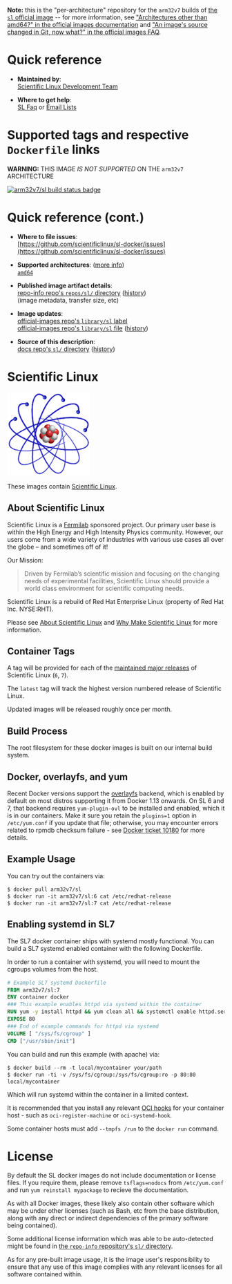 <!--

********************************************************************************

WARNING:

    DO NOT EDIT "sl/README.md"

    IT IS AUTO-GENERATED

    (from the other files in "sl/" combined with a set of templates)

********************************************************************************

-->

**Note:** this is the "per-architecture" repository for the `arm32v7` builds of [the `sl` official image](https://hub.docker.com/_/sl) -- for more information, see ["Architectures other than amd64?" in the official images documentation](https://github.com/docker-library/official-images#architectures-other-than-amd64) and ["An image's source changed in Git, now what?" in the official images FAQ](https://github.com/docker-library/faq#an-images-source-changed-in-git-now-what).

# Quick reference

-	**Maintained by**:  
	[Scientific Linux Development Team](https://github.com/scientificlinux/sl-docker)

-	**Where to get help**:  
	[SL Faq](https://www.scientificlinux.org/documentation/faq) or [Email Lists](https://www.scientificlinux.org/community)

# Supported tags and respective `Dockerfile` links

**WARNING:** THIS IMAGE *IS NOT SUPPORTED* ON THE `arm32v7` ARCHITECTURE

[![arm32v7/sl build status badge](https://img.shields.io/jenkins/s/https/doi-janky.infosiftr.net/job/multiarch/job/arm32v7/job/sl.svg?label=arm32v7/sl%20%20build%20job)](https://doi-janky.infosiftr.net/job/multiarch/job/arm32v7/job/sl/)

# Quick reference (cont.)

-	**Where to file issues**:  
	[https://github.com/scientificlinux/sl-docker/issues](https://github.com/scientificlinux/sl-docker/issues)

-	**Supported architectures**: ([more info](https://github.com/docker-library/official-images#architectures-other-than-amd64))  
	[`amd64`](https://hub.docker.com/r/amd64/sl/)

-	**Published image artifact details**:  
	[repo-info repo's `repos/sl/` directory](https://github.com/docker-library/repo-info/blob/master/repos/sl) ([history](https://github.com/docker-library/repo-info/commits/master/repos/sl))  
	(image metadata, transfer size, etc)

-	**Image updates**:  
	[official-images repo's `library/sl` label](https://github.com/docker-library/official-images/issues?q=label%3Alibrary%2Fsl)  
	[official-images repo's `library/sl` file](https://github.com/docker-library/official-images/blob/master/library/sl) ([history](https://github.com/docker-library/official-images/commits/master/library/sl))

-	**Source of this description**:  
	[docs repo's `sl/` directory](https://github.com/docker-library/docs/tree/master/sl) ([history](https://github.com/docker-library/docs/commits/master/sl))

# Scientific Linux

![logo](https://raw.githubusercontent.com/docker-library/docs/9d3c9d2eb97c9558ed53dc5f7f837654d455f9e5/sl/logo.png)

These images contain [Scientific Linux](http://www.scientificlinux.org/).

## About Scientific Linux

Scientific Linux is a [Fermilab](http://fnal.gov/) sponsored project. Our primary user base is within the High Energy and High Intensity Physics community. However, our users come from a wide variety of industries with various use cases all over the globe – and sometimes off of it!

Our Mission:

> Driven by Fermilab’s scientific mission and focusing on the changing needs of experimental facilities, Scientific Linux should provide a world class environment for scientific computing needs.

Scientific Linux is a rebuild of Red Hat Enterprise Linux (property of Red Hat Inc. NYSE:RHT).

Please see [About Scientific Linux](http://www.scientificlinux.org/about/) and [Why Make Scientific Linux](http://www.scientificlinux.org/about/why-make-scientific-linux/) for more information.

## Container Tags

A tag will be provided for each of the [maintained major releases](http://www.scientificlinux.org/downloads/sl-versions/) of Scientific Linux (`6`, `7`).

The `latest` tag will track the highest version numbered release of Scientific Linux.

Updated images will be released roughly once per month.

## Build Process

The root filesystem for these docker images is built on our internal build system.

## Docker, overlayfs, and yum

Recent Docker versions support the [overlayfs](https://docs.docker.com/engine/userguide/storagedriver/overlayfs-driver/) backend, which is enabled by default on most distros supporting it from Docker 1.13 onwards. On SL 6 and 7, that backend requires `yum-plugin-ovl` to be installed and enabled, which it is in our containers. Make it sure you retain the `plugins=1` option in `/etc/yum.conf` if you update that file; otherwise, you may encounter errors related to rpmdb checksum failure - see [Docker ticket 10180](https://github.com/docker/docker/issues/10180) for more details.

## Example Usage

You can try out the containers via:

```console
$ docker pull arm32v7/sl
$ docker run -it arm32v7/sl:6 cat /etc/redhat-release
$ docker run -it arm32v7/sl:7 cat /etc/redhat-release
```

## Enabling systemd in SL7

The SL7 docker container ships with systemd mostly functional. You can build a SL7 systemd enabled container with the following Dockerfile.

In order to run a container with systemd, you will need to mount the cgroups volumes from the host.

```Dockerfile
# Example SL7 systemd Dockerfile
FROM arm32v7/sl:7
ENV container docker
### This example enables httpd via systemd within the container
RUN yum -y install httpd && yum clean all && systemctl enable httpd.service
EXPOSE 80
### End of example commands for httpd via systemd
VOLUME [ "/sys/fs/cgroup" ]
CMD ["/usr/sbin/init"]
```

You can build and run this example (with apache) via:

```console
$ docker build --rm -t local/mycontainer your/path
$ docker run -ti -v /sys/fs/cgroup:/sys/fs/cgroup:ro -p 80:80 local/mycontainer
```

Which will run systemd within the container in a limited context.

It is recommended that you install any relevant [OCI hooks](https://www.opencontainers.org/) for your container host - such as `oci-register-machine` or `oci-systemd-hook`.

Some container hosts must add `--tmpfs /run` to the `docker run` command.

# License

By default the SL docker images do not include documentation or license files. If you require them, please remove `tsflags=nodocs` from `/etc/yum.conf` and run `yum reinstall mypackage` to recieve the documentation.

As with all Docker images, these likely also contain other software which may be under other licenses (such as Bash, etc from the base distribution, along with any direct or indirect dependencies of the primary software being contained).

Some additional license information which was able to be auto-detected might be found in [the `repo-info` repository's `sl/` directory](https://github.com/docker-library/repo-info/tree/master/repos/sl).

As for any pre-built image usage, it is the image user's responsibility to ensure that any use of this image complies with any relevant licenses for all software contained within.

